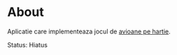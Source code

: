 # About

Aplicatie care implementeaza jocul de [avioane pe hartie](https://ro.wikipedia.org/wiki/Avioane_(joc)).

Status: Hiatus
